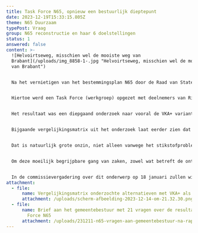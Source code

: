 ```yaml
---
title: Task Force N65, opnieuw een bestuurlijk dieptepunt
date: 2023-12-19T15:33:15.805Z
theme: N65 Duurzaam
typePost: Vraag
group: N65 reconstructie en haar 6 doelstellingen
status: 1
answered: false
content: >-
  ![Helvoirtseweg, misschien wel de mooiste weg van
  Brabant](/uploads/img_8858-1-.jpg "Helvoirtseweg, misschien wel de mooiste weg
  van Brabant")


  Na het vernietigen van het bestemmingsplan N65 door de Raad van State eind 2022 (gebaseerd op de VKA+ alternatief met een halfverdiepte bak), besloot het gemeentebestuur onderzoek te doen naar de overblijvende mogelijkheden. Hierbij heeft de gemeenteraad uitdrukkelijk aangegeven dat er gekeken moest worden naar alternatieven die in het belang van de inwoners zijn.


  Hiertoe werd een Task Force (werkgroep) opgezet met deelnemers van Rijk (Rijkswaterstaat), Provincie en de gemeente Vught. Deze werkgroep sloot participatie van meet af aan uit. De informatiebijeenkomsten werden gekenmerkt door de mededeling: “Wij kunnen niets zeggen totdat de stuurgroep over de resultaten van het onderzoek en de aanbevelingen heeft besloten”. Geen informatie dus, maar ook geen bereidheid te luisteren naar ideeën, suggesties of alternatieven.


  Het resultaat was een diepgaand onderzoek naar vooral de VKA+ variant, die nog geen jaar geleden door de Raad van State was vernietigd. Opnieuw werd, in een dik rapport, vastgesteld dat de VKA+ optie niet mogelijk was, op basis waarvan de stuurgroep ‘verrassenderwijze’ tot de conclusie kwam dat deze variant desondanks de beste optie was.


  Bijgaande vergelijkingsmatrix uit het onderzoek laat eerder zien dat het alternatief met de afwaardering naar 50 km/u de beste is, zeker voor de inwoners van Vught. Dat de VKA+ variant niet negatief werd beoordeeld is omdat deze als vergelijkingsbasis is genomen, alsof alles daaraan goed zou zijn. 


  Dat is natuurlijk grote onzin, niet alleen vanwege het stikstofprobleem. Er komen 16.000!!! voertuigen per dag bij en daarmee ook essentiële problemen zoals meer luchtvervuiling en gevaarlijke opritten naar de N65 waarvoor experts steeds hebben gewaarschuwd.


  Om deze moeilijk begrijpbare gang van zaken, zowel wat betreft de ontbrekende participatie als de schijnbaar onlogische conclusie, beter te kunnen begrijpen, heeft VughtParticipeert de gemeenteraad vorige week een brief gestuurd met 21 vragen (zie bijlage). Hopelijk geven de antwoorden een beter en begrijpelijk beeld van zowel de manier van werken als het trekken van de wat ons betreft voorbarige conclusie. 


  In de commissievergadering over dit onderwerp op 18 januari zullen wij op transparantie, participatie en zuivere besluitvorming aandringen. Aansluitend zullen wij u informeren over de stand van zaken, waarom het blijkbaar nodig was nóg een jaar te studeren op de VKA+oplossing én wat 12 jaar studie en €20 miljoen aan kosten per saldo hebben opgeleverd.
attachment:
  - file:
      name: Vergelijkingsmatrix onderzochte alternatieven met VKA+ als referentie
      attachment: /uploads/scherm-afbeelding-2023-12-14-om-21.32.30.png
  - file:
      name: Brief aan het gemeentebestuur met 21 vragen over de resultaat van de Task
        Force N65
      attachment: /uploads/231211-n65-vragen-aan-gemeentebestuur-na-rapport-tf.pdf
---
```

